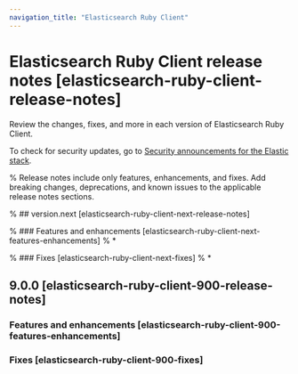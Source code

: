 ```yaml
---
navigation_title: "Elasticsearch Ruby Client"
---
```


# Elasticsearch Ruby Client release notes [elasticsearch-ruby-client-release-notes]

Review the changes, fixes, and more in each version of Elasticsearch Ruby Client. 

To check for security updates, go to [Security announcements for the Elastic stack](https://discuss.elastic.co/c/announcements/security-announcements/31).

% Release notes include only features, enhancements, and fixes. Add breaking changes, deprecations, and known issues to the applicable release notes sections. 

% ## version.next [elasticsearch-ruby-client-next-release-notes]

% ### Features and enhancements [elasticsearch-ruby-client-next-features-enhancements]
% * 

% ### Fixes [elasticsearch-ruby-client-next-fixes]
% * 

## 9.0.0 [elasticsearch-ruby-client-900-release-notes]

### Features and enhancements [elasticsearch-ruby-client-900-features-enhancements]

### Fixes [elasticsearch-ruby-client-900-fixes]
